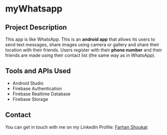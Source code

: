 # myWhatsapp

## Project Description
This app is like WhatsApp. This is an **android app** that allows its users to send text messages, share images using camera or gallery and share their location with their friends. Users register with their **phone number** and their friends are made using their contact list (the same way as in WhatsApp).

## Tools and APIs Used
* Android Studio
* Firebase Authentication
* Firebase Realtime Database
* Firebase Storage


## Contact
You can get in touch with me on my LinkedIn Profile: [Farhan Shoukat](linkedin.com/in/farhan-shoukat-782542167)
